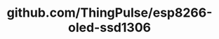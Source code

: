 ---
layout: post
title: github.com/ThingPulse/esp8266-oled-ssd1306
categories: link
tags: [انگلیسی, گیت‌هاب, برنامه‌نویسی]
---